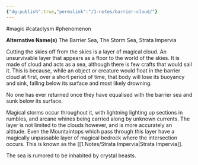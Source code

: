 ```yaml
---
{"dg-publish":true,"permalink":"/1-notes/barrier-cloud/"}
---
```


#magic #cataclysm #phenomenon

**Alternative Name(s)**
The Barrier Sea, The Storm Sea, Strata Impervia

Cutting the skies off from the skies is a layer of magical cloud. An unsurvivable layer that appears as a floor to the world of the skies. It is made of cloud and acts as a sea, although there is few crafts that would sail it. This is because, while an object or creature would float in the barrier cloud at first, over a short period of time, that body will lose its buoyancy and sink, falling below its surface and most likely drowning. 

No one has ever returned once they have equalised with the barrier sea and sunk below its surface. 

Magical storms occur throughout it, with lightning lighting up sections in rumbles, and arcane whines being carried along by unknown currents. The layer is not limited to the clouds however, and is more accurately an altitude. Even the Mountaintops which pass through this layer have a magically unpassable layer of magical bedrock where the intersection occurs. This is known as the [[1.Notes/Strata Impervia\|Strata Impervia]]. 

The sea is rumored to be inhabited by crystal beasts.